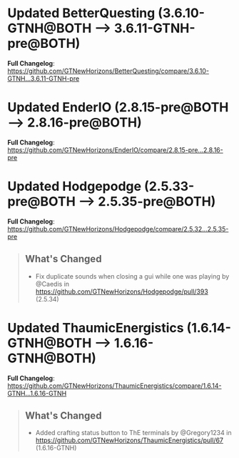 # Updated BetterQuesting (3.6.10-GTNH@BOTH --> 3.6.11-GTNH-pre@BOTH)
**Full Changelog**: https://github.com/GTNewHorizons/BetterQuesting/compare/3.6.10-GTNH...3.6.11-GTNH-pre

# Updated EnderIO (2.8.15-pre@BOTH --> 2.8.16-pre@BOTH)
**Full Changelog**: https://github.com/GTNewHorizons/EnderIO/compare/2.8.15-pre...2.8.16-pre

# Updated Hodgepodge (2.5.33-pre@BOTH --> 2.5.35-pre@BOTH)
**Full Changelog**: https://github.com/GTNewHorizons/Hodgepodge/compare/2.5.32...2.5.35-pre
>## What's Changed
> * Fix duplicate sounds when closing a gui while one was playing by @Caedis in https://github.com/GTNewHorizons/Hodgepodge/pull/393 (2.5.34)
>

# Updated ThaumicEnergistics (1.6.14-GTNH@BOTH --> 1.6.16-GTNH@BOTH)
**Full Changelog**: https://github.com/GTNewHorizons/ThaumicEnergistics/compare/1.6.14-GTNH...1.6.16-GTNH
>## What's Changed
> * Added crafting status button to ThE terminals by @Gregory1234 in https://github.com/GTNewHorizons/ThaumicEnergistics/pull/67 (1.6.16-GTNH)
>


